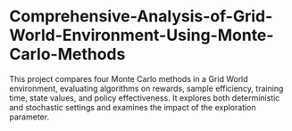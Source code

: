 # Comprehensive-Analysis-of-Grid-World-Environment-Using-Monte-Carlo-Methods
This project compares four Monte Carlo methods in a Grid World environment, evaluating algorithms on rewards, sample efficiency, training time, state values, and policy effectiveness. It explores both deterministic and stochastic settings and examines the impact of the exploration parameter.

